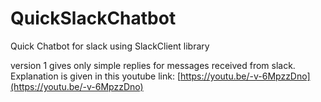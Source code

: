 # QuickSlackChatbot
Quick Chatbot for slack using SlackClient library

version 1 gives only simple replies for messages received from slack.   
Explanation is given in this youtube link:  [https://youtu.be/-v-6MpzzDno](https://youtu.be/-v-6MpzzDno)
